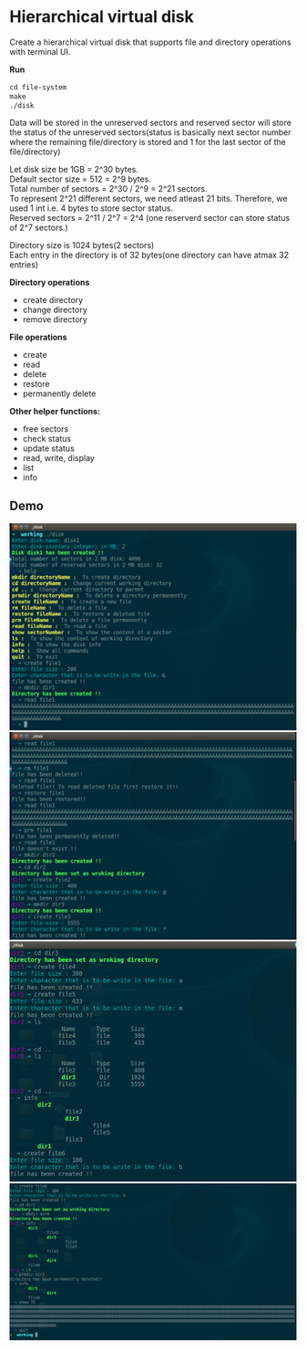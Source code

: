 # Hierarchical virtual disk # 
Create a hierarchical virtual disk that supports file and directory operations with terminal UI.

**Run**  
```
cd file-system
make
./disk
```

Data will be stored in the unreserved sectors and reserved sector will store the status of the unreserved sectors(status is basically next sector number where the remaining file/directory is stored and 1 for the last sector of the file/directory)

Let disk size be 1GB = 2^30 bytes.  
Default sector size = 512 = 2^9 bytes.  
Total number of sectors = 2^30 / 2^9 = 2^21 sectors.  
To represent 2^21 different sectors, we need atleast 21 bits. Therefore, we used 1 int i.e. 4 bytes to store sector status.  
Reserved sectors = 2^11 / 2^7 = 2^4 (one reserverd sector can store status of 2^7 sectors.)

Directory size is 1024 bytes(2 sectors)  
Each entry in the directory is of 32 bytes(one directory can have atmax 32 entries)

**Directory operations**
* create directory
* change directory
* remove directory

**File operations**  
* create  
* read  
* delete  
* restore  
* permanently delete

**Other helper functions:**  
* free sectors  
* check status  
* update status  
* read, write, display  
* list  
* info

## Demo ##
<img src="images/1.png">
<img src="images/2.png">
<img src="images/3.png">
<img src="images/4.png">
